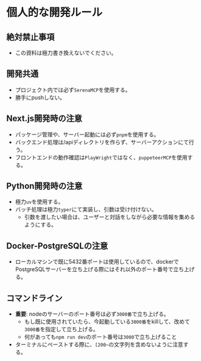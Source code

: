 # 個人的な開発ルール

## 絶対禁止事項

- この資料は極力書き換えないでください。

## 開発共通

- プロジェクト内では必ず`SerenaMCP`を使用する。
- 勝手にpushしない。

## Next.js開発時の注意

- パッケージ管理や、サーバー起動には必ず`pnpm`を使用する。
- バックエンド処理は/apiディレクトリを作らず、サーバーアクションにて行う。
- フロントエンドの動作確認は`PlayWright`ではなく、`puppeteerMCP`を使用する。

## Python開発時の注意

- 極力`uv`を使用する。
- バッチ処理は極力`typer`にて実装し、引数は受け付けない。
  - 引数を渡したい場合は、ユーザーと対話をしながら必要な情報を集めるようにする。

## Docker-PostgreSQLの注意

- ローカルマシンで既に5432番ポートは使用しているので、dockerでPostgreSQLサーバーを立ち上げる際にはそれ以外のポート番号で立ち上げる。

## コマンドライン

- **重要**: nodeのサーバーのポート番号は必ず`3000番`で立ち上げる。
  - もし既に使用されていたら、今起動している`3000番`をkillして、改めて`3000番`を指定して立ち上げる。
  - 何があっても`npm run dev`のポート番号は`3000`で立ち上げること
- ターミナルにペーストする際に、`[200~`の文字列を含めないように注意する。
